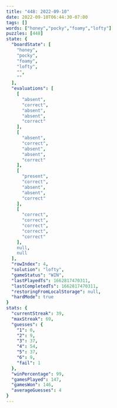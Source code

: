 ```yaml
---
title: "448: 2022-09-10"
date: 2022-09-10T06:44:30-07:00
tags: []
words: ["honey","pocky","foamy","lofty"]
puzzles: [448]
state: {
  "boardState": [
    "honey",
    "pocky",
    "foamy",
    "lofty",
    "",
    ""
  ],
  "evaluations": [
    [
      "absent",
      "correct",
      "absent",
      "absent",
      "correct"
    ],
    [
      "absent",
      "correct",
      "absent",
      "absent",
      "correct"
    ],
    [
      "present",
      "correct",
      "absent",
      "absent",
      "correct"
    ],
    [
      "correct",
      "correct",
      "correct",
      "correct",
      "correct"
    ],
    null,
    null
  ],
  "rowIndex": 4,
  "solution": "lofty",
  "gameStatus": "WIN",
  "lastPlayedTs": 1662817470311,
  "lastCompletedTs": 1662817470311,
  "restoringFromLocalStorage": null,
  "hardMode": true
}
stats: {
  "currentStreak": 39,
  "maxStreak": 69,
  "guesses": {
    "1": 0,
    "2": 9,
    "3": 37,
    "4": 54,
    "5": 37,
    "6": 9,
    "fail": 1
  },
  "winPercentage": 99,
  "gamesPlayed": 147,
  "gamesWon": 146,
  "averageGuesses": 4
}
---
```


<!-- more -->
